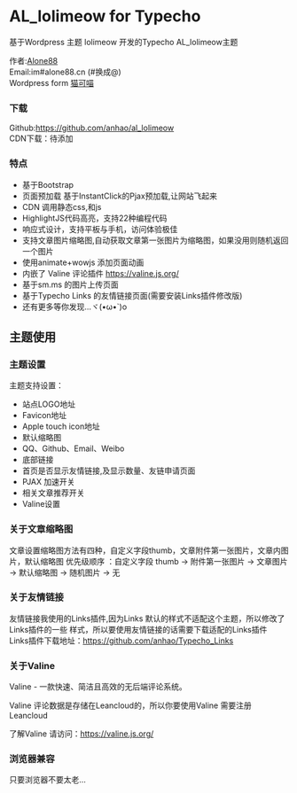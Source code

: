 # AL_lolimeow for Typecho
基于Wordpress 主题 lolimeow 开发的Typecho AL_lolimeow主题

作者:[Alone88][1]  
Email:im#alone88.cn (#换成@)  
Wordpress form [猫可喵][2]


### 下载

Github:https://github.com/anhao/al_lolimeow  
CDN下载：待添加

### 特点 
 - 基于Bootstrap
 - 页面预加载 基于InstantClick的Pjax预加载,让网站飞起来
 - CDN 调用静态css,和js
 - HighlightJS代码高亮，支持22种编程代码
 - 响应式设计，支持平板与手机，访问体验极佳
 - 支持文章图片缩略图,自动获取文章第一张图片为缩略图，如果没用则随机返回一个图片
 - 使用animate+wowjs 添加页面动画
 - 内嵌了 Valine 评论插件  https://valine.js.org/
 - 基于sm.ms 的图片上传页面
 - 基于Typecho Links 的友情链接页面(需要安装Links插件修改版)
 - 还有更多等你发现...ヾ(•ω•`)o

## 主题使用

### 主题设置
主题支持设置：
 - 站点LOGO地址
 - Favicon地址
 - Apple touch icon地址
 - 默认缩略图
 - QQ、Github、Email、Weibo
 - 底部链接
 - 首页是否显示友情链接,及显示数量、友链申请页面
 - PJAX 加速开关
 - 相关文章推荐开关
 - Valine设置
 
### 关于文章缩略图
文章设置缩略图方法有四种，自定义字段thumb，文章附件第一张图片，文章内图片，默认缩略图
优先级顺序 ：自定义字段 thumb -> 附件第一张图片 -> 文章图片 -> 默认缩略图 -> 随机图片 -> 无

### 关于友情链接
友情链接我使用的Links插件,因为Links 默认的样式不适配这个主题，所以修改了Links插件的一些
样式，所以要使用友情链接的话需要下载适配的Links插件  
Links插件下载地址：https://github.com/anhao/Typecho_Links

### 关于Valine
Valine - 一款快速、简洁且高效的无后端评论系统。

Valine 评论数据是存储在Leancloud的，所以你要使用Valine 需要注册Leancloud

了解Valine 请访问：https://valine.js.org/

### 浏览器兼容
只要浏览器不要太老...

[1]:https://alone88.cn/
[2]:https://mkm.st